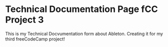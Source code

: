 # Technical Documentation Page fCC Project 3
 This is my Technical Docvumentation form about Ableton. Creating it for my third freeCodeCamp project!
